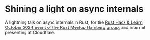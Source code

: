# Shining a light on async internals

A lightning talk on async internals in Rust, for the [Rust Hack & Learn October 2024
event of the Rust Meetup Hamburg
group](https://web.archive.org/web/20241004075031/https://www.meetup.com/rust-meetup-hamburg/events/303373054/),
and internal presenting at Cloudflare.

